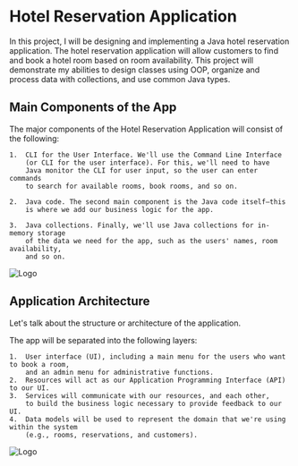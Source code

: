 
# Hotel Reservation Application

In this project, I will be designing and implementing a Java hotel reservation application. The hotel reservation application will allow customers to find and book a hotel room based on room availability. This project will demonstrate my abilities to design classes using OOP, organize and process data with collections, and use common Java types.

## Main Components of the App

The major components of the Hotel Reservation Application will consist of the following:

    1.  CLI for the User Interface. We'll use the Command Line Interface 
        (or CLI for the user interface). For this, we'll need to have 
        Java monitor the CLI for user input, so the user can enter commands 
        to search for available rooms, book rooms, and so on.

    2.  Java code. The second main component is the Java code itself—this 
        is where we add our business logic for the app.

    3.  Java collections. Finally, we'll use Java collections for in-memory storage 
        of the data we need for the app, such as the users' names, room availability,
        and so on.


![Logo](https://video.udacity-data.com/topher/2020/November/5fb3abc4_hotelreservation02/hotelreservation02.png)


## Application Architecture

Let's talk about the structure or architecture of the application.

The app will be separated into the following layers:

    1.  User interface (UI), including a main menu for the users who want to book a room,
        and an admin menu for administrative functions.
    2.  Resources will act as our Application Programming Interface (API) to our UI.
    3.  Services will communicate with our resources, and each other,
        to build the business logic necessary to provide feedback to our UI.
    4.  Data models will be used to represent the domain that we're using within the system
        (e.g., rooms, reservations, and customers).

![Logo](https://video.udacity-data.com/topher/2020/November/5fb3aba6_hotelreservation01/hotelreservation01.png)

